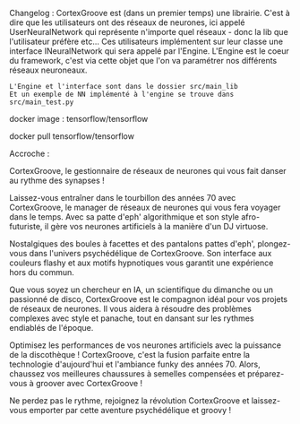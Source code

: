 
Changelog :
    CortexGroove est (dans un premier temps) une librairie.
    C'est à dire que les utilisateurs ont des réseaux de neurones, ici appelé UserNeuralNetwork qui représente n'importe quel réseaux - donc la lib que l'utilisateur préfère etc...
    Ces utilisateurs implémentent sur leur classe une interface INeuralNetwork qui sera appelé par l'Engine.
    L'Engine est le coeur du framework, c'est via cette objet que l'on va paramétrer nos différents réseaux neuroneaux.

    L'Engine et l'interface sont dans le dossier src/main_lib
    Et un exemple de NN implémenté à l'engine se trouve dans src/main_test.py


docker image :
tensorflow/tensorflow

docker pull tensorflow/tensorflow

Accroche :

CortexGroove, le gestionnaire de réseaux de neurones qui vous fait danser au rythme des synapses !

Laissez-vous entraîner dans le tourbillon des années 70 avec CortexGroove, le manager de réseaux de neurones qui vous fera voyager dans le temps. Avec sa patte d'eph' algorithmique et son style afro-futuriste, il gère vos neurones artificiels à la manière d'un DJ virtuose.

Nostalgiques des boules à facettes et des pantalons pattes d'eph', plongez-vous dans l'univers psychédélique de CortexGroove. Son interface aux couleurs flashy et aux motifs hypnotiques vous garantit une expérience hors du commun.

Que vous soyez un chercheur en IA, un scientifique du dimanche ou un passionné de disco, CortexGroove est le compagnon idéal pour vos projets de réseaux de neurones. Il vous aidera à résoudre des problèmes complexes avec style et panache, tout en dansant sur les rythmes endiablés de l'époque.

Optimisez les performances de vos neurones artificiels avec la puissance de la discothèque ! CortexGroove, c'est la fusion parfaite entre la technologie d'aujourd'hui et l'ambiance funky des années 70. Alors, chaussez vos meilleures chaussures à semelles compensées et préparez-vous à groover avec CortexGroove !

Ne perdez pas le rythme, rejoignez la révolution CortexGroove et laissez-vous emporter par cette aventure psychédélique et groovy !

